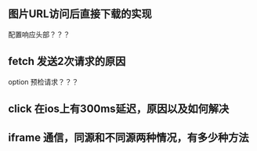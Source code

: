 
## 图片URL访问后直接下载的实现
配置响应头部？？？


## fetch 发送2次请求的原因
option 预检请求？？？

## click 在ios上有300ms延迟，原因以及如何解决

## iframe 通信，同源和不同源两种情况，有多少种方法